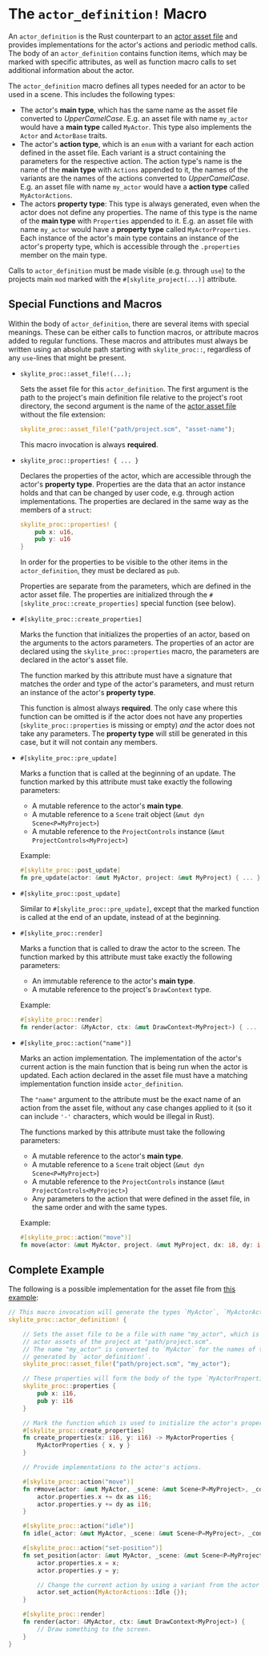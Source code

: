 # The `actor_definition!` Macro

An `actor_definition` is the Rust counterpart to an [actor asset file](actor_assets.md) and provides implementations for the actor's actions and periodic method calls. The body of an `actor_definition` contains function items, which may be marked with specific attributes, as well as function macro calls to set additional information about the actor.

The `actor_definition` macro defines all types needed for an actor to be used in a scene. This includes the following types:

- The actor's **main type**, which has the same name as the asset file converted to *UpperCamelCase*. E.g. an asset file with name `my_actor` would have a **main type** called `MyActor`. This type also implements the `Actor` and `ActorBase` traits.
- The actor's **action type**, which is an `enum` with a variant for each action defined in the asset file. Each variant is a struct containing the parameters for the respective action. The action type's name is the name of the **main type** with `Actions` appended to it, the names of the variants are the names of the actions converted to *UpperCamelCase*. E.g. an asset file with name `my_actor` would have a **action type** called `MyActorActions`.
- The actors **property type**: This type is always generated, even when the actor does not define any properties. The name of this type is the name of the **main type** with `Properties` appended to it. E.g. an asset file with name `my_actor` would have a **property type** called `MyActorProperties`. Each instance of the actor's main type contains an instance of the actor's property type, which is accessible through the `.properties` member on the main type.

Calls to `actor_definition` must be made visible (e.g. through `use`) to the projects main `mod` marked with the `#[skylite_project(...)]` attribute.

## Special Functions and Macros

Within the body of `actor_definition`, there are several items with special meanings. These can be either calls to function macros, or attribute macros added to regular functions. These macros and attributes must always be written using an absolute path starting with `skylite_proc::`, regardless of any `use`-lines that might be present.

- `skylite_proc::asset_file!(...);`

  Sets the asset file for this `actor_definition`. The first argument is the path to the project's main definition file relative to the project's root directory, the second argument is the name of the [actor asset file](actor_assets.md) without the file extension:

  ```rust
  skylite_proc::asset_file!("path/project.scm", "asset-name");
  ```

  This macro invocation is always **required**.

- `skylite_proc::properties! { ... }`

  Declares the properties of the actor, which are accessible through the actor's **property type**. Properties are the data that an actor instance holds and that can be changed by user code, e.g. through action implementations. The properties are declared in the same way as the members of a `struct`:

  ```rust
  skylite_proc::properties! {
      pub x: u16,
      pub y: u16
  }
  ```

  In order for the properties to be visible to the other items in the `actor_definition`, they must be declared as `pub`.

  Properties are separate from the parameters, which are defined in the actor asset file. The properties are initialized through the `#[skylite_proc::create_properties]` special function (see below).

- `#[skylite_proc::create_properties]`

  Marks the function that initializes the properties of an actor, based on the arguments to the actors parameters. The properties of an actor are declared using the `skylite_proc::properties` macro, the parameters are declared in the actor's asset file.

  The function marked by this attribute must have a signature that matches the order and type of the actor's parameters, and must return an instance of the actor's **property type**.

  This function is almost always **required**. The only case where this function can be omitted is if the actor does not have any properties (`skylite_proc::properties` is missing or empty) *and* the actor does not take any parameters. The **property type** will still be generated in this case, but it will not contain any members.

- `#[skylite_proc::pre_update]`

  Marks a function that is called at the beginning of an update. The function marked by this attribute must take exactly the following parameters:
  - A mutable reference to the actor's **main type**.
  - A mutable reference to a `Scene` trait object (`&mut dyn Scene<P=MyProject>`)
  - A mutable reference to the `ProjectControls` instance (`&mut ProjectControls<MyProject>`)

  Example:
  ```rust
  #[skylite_proc::post_update]
  fn pre_update(actor: &mut MyActor, project: &mut MyProject) { ... }
  ```

- `#[skylite_proc::post_update]`

  Similar to `#[skylite_proc::pre_update]`, except that the marked function is called at the end of an update, instead of at the beginning.

- `#[skylite_proc::render]`

  Marks a function that is called to draw the actor to the screen. The function marked by this attribute must take exactly the following parameters:
  - An immutable reference to the actor's **main type**.
  - A mutable reference to the project's `DrawContext` type.

  Example:
  ```rust
  #[skylite_proc::render]
  fn render(actor: &MyActor, ctx: &mut DrawContext<MyProject>) { ... }
  ```

- `#[skylite_proc::action("name")]`

  Marks an action implementation. The implementation of the actor's current action is the main function that is being run when the actor is updated. Each action declared in the asset file must have a matching implementation function inside `actor_definition`.

  The `"name"` argument to the attribute must be the exact name of an action from the asset file, without any case changes applied to it (so it can include `'-'` characters, which would be illegal in Rust).

  The functions marked by this attribute must take the following parameters:
  - A mutable reference to the actor's **main type**.
  - A mutable reference to a `Scene` trait object (`&mut dyn Scene<P=MyProject>`)
  - A mutable reference to the `ProjectControls` instance (`&mut ProjectControls<MyProject>`)
  - Any parameters to the action that were defined in the asset file, in the same order and with the same types.

  Example:
  ```rust
  #[skylite_proc::action("move")]
  fn move(actor: &mut MyActor, project. &mut MyProject, dx: i8, dy: i8)
  ```

## Complete Example

The following is a possible implementation for the asset file from [this example](actor_assets.md#complete-example):

```rust
// This macro invocation will generate the types `MyActor`, `MyActorActions` and `MyActorProperties`.
skylite_proc::actor_definition! {

    // Sets the asset file to be a file with name "my_actor", which is part of the
    // actor assets of the project at "path/project.scm".
    // The name "my_actor" is converted to `MyActor` for the names of the types
    // generated by `actor_definition!`.
    skylite_proc::asset_file!("path/project.scm", "my_actor");

    // These properties will form the body of the type `MyActorProperties`
    skylite_proc::properties {
        pub x: i16,
        pub y: i16
    }

    // Mark the function which is used to initialize the actor's properties from its parameters.
    #[skylite_proc::create_properties]
    fn create_properties(x: i16, y: i16) -> MyActorProperties {
        MyActorProperties { x, y }
    }

    // Provide implementations to the actor's actions.

    #[skylite_proc::action("move")]
    fn r#move(actor: &mut MyActor, _scene: &mut Scene<P=MyProject>, _controls: &mut ProjectControls<MyProject>, dx: i8, dy: i8) {
        actor.properties.x += dx as i16;
        actor.properties.y += dy as i16;
    }

    #[skylite_proc::action("idle")]
    fn idle(_actor: &mut MyActor, _scene: &mut Scene<P=MyProject>, _controls: &mut ProjectControls<MyProject>) {}

    #[skylite_proc::action("set-position")]
    fn set_position(actor: &mut MyActor, _scene: &mut Scene<P=MyProject>, _controls: &mut ProjectControls<MyProject>, x: i16, y: i16) {
        actor.properties.x = x;
        actor.properties.y = y;

        // Change the current action by using a variant from the actor's action type.
        actor.set_action(MyActorActions::Idle {});
    }

    #[skylite_proc::render]
    fn render(actor: &MyActor, ctx: &mut DrawContext<MyProject>) {
        // Draw something to the screen.
    }
}
```
